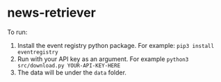 # news-retriever

To run:
1. Install the event registry python package.  For example: `pip3 install eventregistry`
1. Run with your API key as an argument.  For example `python3 src/download.py YOUR-API-KEY-HERE`
1. The data will be under the `data` folder.